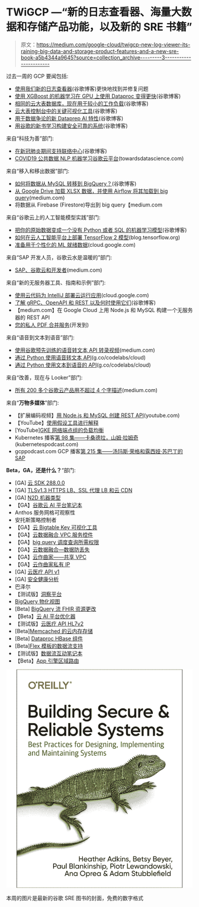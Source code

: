 # TWiGCP —“新的日志查看器、海量大数据和存储产品功能，以及新的 SRE 书籍”

> 原文：<https://medium.com/google-cloud/twigcp-new-log-viewer-its-raining-big-data-and-storage-product-features-and-a-new-sre-book-a5b4344a9645?source=collection_archive---------3----------------------->

过去一周的 GCP 要闻包括:

*   [使用我们新的日志查看器](http://gtech.run/95kzc)(谷歌博客)更快地找到并修复问题
*   [使用 XGBoost 的机器学习在 GPU 上使用 Dataproc 变得更快](http://gtech.run/yw2s7)(谷歌博客)
*   [相同的云大表数据库，现在用于较小的工作负载](http://gtech.run/s27pp)(谷歌博客)
*   [云大表控制台中的关键可视化工具](http://gtech.run/t548t)(谷歌博客)
*   [用于数据争论的新 Dataprep AI 特性](http://gtech.run/nyfbm)(谷歌博客)
*   [用谷歌的新书学习构建安全可靠的系统](http://gtech.run/962km)(谷歌博客)

来自“科技为善”部门:

*   [在新冠肺炎期间支持联络中心](http://gtech.run/lqyve)(谷歌博客)
*   [COVID19 公共数据 NLP 机器学习谷歌云平台](http://gtech.run/623dr)(towardsdatascience.com)

来自“移入和移出数据”部门:

*   [如何将数据从 MySQL 转移到 BigQuery？](http://gtech.run/qd29n)(谷歌博客)
*   [从 Google Drive 加载 XLSX 数据，并使用 Airflow 将其加载到 big query](http://gtech.run/cadvy)(medium.com)
*   将数据从 Firebase (Firestore)导出到 big query【medium.com 

来自“谷歌云上的人工智能模型实践”部门:

*   [把你的原始数据变成一个没有 Python 或者 SQL 的机器学习模型](http://gtech.run/sqph8)(谷歌博客)
*   [如何在云人工智能平台上部署 TensorFlow 2 模型](http://gtech.run/8l9su)(blog.tensorflow.org)
*   [准备用于个性化的 ML 就绪数据](http://gtech.run/ca289)(cloud.google.com)

来自“SAP 开发人员，谷歌云水是温暖的”部门:

*   [SAP、谷歌云和开发者](http://gtech.run/9mpkx)(medium.com)

来自“新的无服务器工具、指南和示例”部门:

*   [使用云代码为 IntelliJ 部署云运行应用](http://gtech.run/lul6k)(cloud.google.com)
*   [了解 gRPC、OpenAPI 和 REST 以及何时使用它们](http://gtech.run/7h4f3)(谷歌博客)
*   【medium.com】在 Google Cloud 上用 Node.js 和 MySQL 构建一个无服务器的 REST API
*   [您的私人 PDF 合并服务](http://gtech.run/bcax5)(开发到)

来自“语音到文本到语音”部门:

*   [使用谷歌预先训练的语音转文本 API 转录视频](http://gtech.run/52vq6)(medium.com)
*   [通过 Python 使用语音转文本 API](http://gtech.run/arj42)(g.co/codelabs/cloud)
*   [通过 Python 使用文本到语音的 API](http://gtech.run/qcrjx)(g.co/codelabs/cloud)

来自“改善，现在与 Looker”部门:

*   [所有 200 多个谷歌云产品用不超过 4 个字描述](http://gtech.run/ywk78)(medium.com)

来自“**万物多媒体**”部门:

*   【扩展编码视频】[用 Node.js 和 MySQL 创建 REST API](http://gtech.run/yy97e)(youtube.com)
*   【YouTube】[使用假设工具进行解释](http://gtech.run/u77pe)
*   [YouTube][GKE 网络端点组的负载均衡](http://gtech.run/m8tla)
*   Kubernetes 播客[第 98 集——卡桑德拉，山姆·拉姆奇](http://gtech.run/ehyg5)(kubernetespodcast.com)
*   gcppodcast.com GCP 播客[第 215 集——汤玛斯·荣格和露西娅·苏巴丁的 SAP](http://gtech.run/yqrdd)

**Beta，GA，还是什么？**“部门:

*   [GA] [云 SDK 288.0.0](http://gtech.run/wfg8w)
*   [GA] [TLSv1.3 HTTPS LB、SSL 代理 LB 和云 CDN](http://gtech.run/zxqr2)
*   [GA] [N2D 机器类型](http://gtech.run/vng6n)
*   【GA】[谷歌云 AI 平台笔记本](http://gtech.run/fuzkl)
*   Anthos 服务网格可观察性
*   安托斯策略控制者
*   【GA】[云 Bigtable Key 可视化工具](http://gtech.run/ys8hl)
*   【GA】[云数据融合 VPC 服务控件](http://gtech.run/bp4p5)
*   【GA】[big query 调度查询所需权限](http://gtech.run/ssxsh)
*   【GA】[云数据融合—数据防丢失](http://gtech.run/ues7l)
*   【GA】[云作曲家——共享 VPC](http://gtech.run/gelqt)
*   【GA】[云作曲家私有 IP](http://gtech.run/tf5qe)
*   [GA] [云医疗 API v1](http://gtech.run/e7kby)
*   [GA] [安全健康分析](http://gtech.run/ytb6c)
*   巴泽尔
*   【测试版】[洞察平台](http://gtech.run/as73h)
*   [BigQuery 物化视图](http://gtech.run/edgmu)
*   [Beta] [BigQuery 流 FHIR 资源更改](http://gtech.run/p5jb7)
*   【Beta】[云 AI 平台优化器](http://gtech.run/jxxv5)
*   【测试版】[云医疗 API HL7v2](http://gtech.run/kbkpq)
*   [Beta][Memcached 的云内存存储](http://gtech.run/dylcz)
*   [Beta] [Dataproc HBase 组件](http://gtech.run/x7avb)
*   [Beta][Flex 模板的数据流支持](http://gtech.run/yl4u2)
*   【测试版】[数据流互动笔记本](http://gtech.run/6rykv)
*   【Beta】[App 引擎区域路由](http://gtech.run/rv2d4)

[![](img/d2f1726f175aeb45b87d6cbe0a2c9669.png)](http://gtech.run/962km)

本周的图片是最新的谷歌 SRE 图书的封面，免费的数字格式